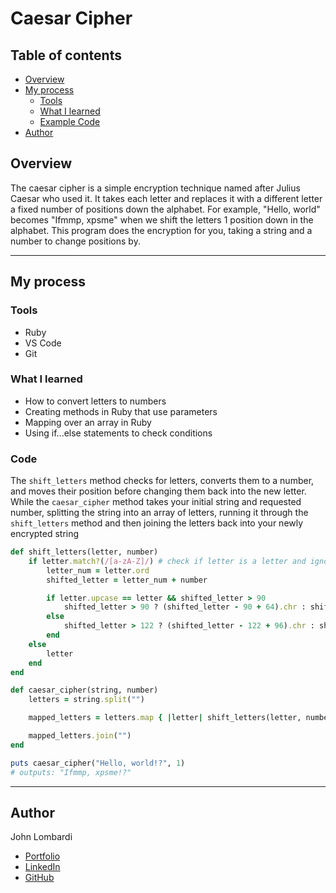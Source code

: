 # Caesar Cipher

## Table of contents

- [Overview](#overview)
- [My process](#my-process)
  - [Tools](#tools)
  - [What I learned](#what-i-learned)
  - [Example Code](#example-code)
- [Author](#author)

## Overview

The caesar cipher is a simple encryption technique named after Julius Caesar who used it. It takes each letter and replaces it with a different letter a fixed number of positions down the alphabet. For example, "Hello, world" becomes "Ifmmp, xpsme" when we shift the letters 1 position down in the alphabet. This program does the encryption for you, taking a string and a number to change positions by.

---

## My process

### Tools

- Ruby
- VS Code
- Git

### What I learned

- How to convert letters to numbers
- Creating methods in Ruby that use parameters
- Mapping over an array in Ruby
- Using if...else statements to check conditions

### Code

The `shift_letters` method checks for letters, converts them to a number, and moves their position before changing them back into the new letter. While the `caesar_cipher` method takes your initial string and requested number, splitting the string into an array of letters, running it through the `shift_letters` method and then joining the letters back into your newly encrypted string

```ruby
def shift_letters(letter, number)
    if letter.match?(/[a-zA-Z]/) # check if letter is a letter and ignore special characters
        letter_num = letter.ord
        shifted_letter = letter_num + number

        if letter.upcase == letter && shifted_letter > 90
            shifted_letter > 90 ? (shifted_letter - 90 + 64).chr : shifted_letter.chr
        else
            shifted_letter > 122 ? (shifted_letter - 122 + 96).chr : shifted_letter.chr
        end
    else
        letter
    end
end

def caesar_cipher(string, number)
    letters = string.split("")

    mapped_letters = letters.map { |letter| shift_letters(letter, number) }

    mapped_letters.join("")
end

puts caesar_cipher("Hello, world!?", 1)
# outputs: "Ifmmp, xpsme!?"
```

---

## Author

John Lombardi

- [Portfolio](https://johnlombardi389.github.io/portfolio/)
- [LinkedIn](https://www.linkedin.com/in/johnlombardi389/)
- [GitHub](https://github.com/johnlombardi389)

